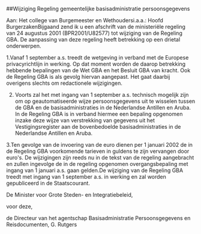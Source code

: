 <meta http-equiv='Content-Type' content='text/html; charset=utf-8' />

##Wijziging Regeling gemeentelijke basisadministratie persoonsgegevens

Aan: Het college van Burgemeester en Wethoudersi.a.a.: Hoofd BurgerzakenBijgaand zend ik u een afschrift van de ministeriële regeling van 24 augustus 2001 (BPR2001/U82577) tot wijziging van de Regeling GBA. De aanpassing van deze regeling heeft betrekking op een drietal onderwerpen.

1.Vanaf 1 september a.s. treedt de wetgeving in verband met de Europese privacyrichtlijn in werking. Op dat moment worden de daarop betrekking hebbende bepalingen van de Wet GBA en het Besluit GBA van kracht. Ook de Regeling GBA is als gevolg hiervan aangepast. Het gaat daarbij overigens slechts om redactionele wijzigingen.

2. Voorts zal het met ingang van 1 september a.s. technisch mogelijk zijn om op geautomatiseerde wijze persoonsgegevens uit te wisselen tussen de GBA en de basisadministraties in de Nederlandse Antillen en Aruba. In de Regeling GBA is in verband hiermee een bepaling opgenomen inzake deze wijze van verstrekking van gegevens uit het Vestigingsregister aan de bovenbedoelde basisadministraties in de Nederlandse Antillen en Aruba.

3.Ten gevolge van de invoering van de euro dienen per 1 januari 2002 de in de Regeling GBA voorkomende tarieven in guldens te zijn vervangen door euro's. De wijzigingen zijn reeds nu in de tekst van de regeling aangebracht en zullen ingevolge de in de regeling opgenomen overgangsbepaling met ingang van 1 januari a.s. gaan gelden.De wijziging van de Regeling GBA treedt met ingang van 1 september a.s. in werking en zal worden gepubliceerd in de Staatscourant. 

De 
Minister voor Grote Steden- en Integratiebeleid,

voor deze,

de 
Directeur van het agentschap Basisadministratie Persoonsgegevens en Reisdocumenten,
G. Rutgers   
